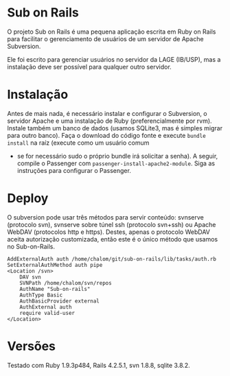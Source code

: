 # Sub on Rails

O projeto Sub on Rails é uma pequena aplicação escrita em Ruby on Rails
para facilitar o gerenciamento de usuários de um servidor de Apache Subversion.

Ele foi escrito para gerenciar usuários no servidor da LAGE (IB/USP), mas
a instalação deve ser possível para qualquer outro servidor.

# Instalação
Antes de mais nada, é necessário instalar e configurar o Subversion, o servidor 
Apache e uma instalação de Ruby (preferencialmente por rvm). Instale também um
banco de dados (usamos SQLite3, mas é simples migrar para outro banco).
Faça o download do código fonte e execute 
`bundle install` na raíz (execute como um usuário comum 
- se for necessário sudo o próprio bundle irá solicitar
a senha). A seguir, compile o Passenger com
`passenger-install-apache2-module`. Siga as instruções para configurar o Passenger.

# Deploy

O subversion pode usar três métodos para servir conteúdo: svnserve (protocolo svn),
svnserve sobre túnel ssh (protocolo svn+ssh) ou Apache WebDAV (protocolos http e 
https). Destes, apenas o protocolo WebDAV aceita autorização customizada, então
este é o único método que usamos no Sub-on-Rails.

``` 
AddExternalAuth auth /home/chalom/git/sub-on-rails/lib/tasks/auth.rb
SetExternalAuthMethod auth pipe
<Location /svn>
    DAV svn
    SVNPath /home/chalom/svn/repos
    AuthName "Sub-on-rails"
    AuthType Basic
    AuthBasicProvider external
    AuthExternal auth
    require valid-user
</Location>
```


# Versões

Testado com Ruby 1.9.3p484, Rails 4.2.5.1, svn 1.8.8, sqlite 3.8.2.
